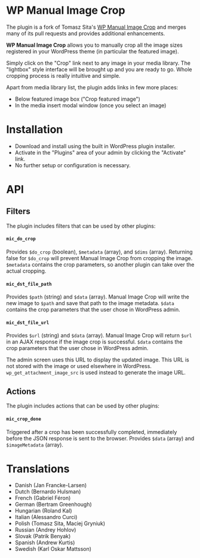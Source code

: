 # WP Manual Image Crop

The plugin is a fork of Tomasz Sita's [WP Manual Image Crop](https://github.com/tomaszsita/wp-manual-image-crop) and merges many of its pull requests and provides additional enhancements.

**WP Manual Image Crop** allows you to manually crop all the image sizes registered in your WordPress theme (in particular the featured image).

Simply click on the "Crop" link next to any image in your media library. The "lightbox" style interface will be brought up and you are ready to go. Whole cropping process is really intuitive and simple.

Apart from media library list, the plugin adds links in few more places:

* Below featured image box ("Crop featured image")
* In the media insert modal window (once you select an image)

# Installation

* Download and install using the built in WordPress plugin installer.
* Activate in the "Plugins" area of your admin by clicking the "Activate" link.
* No further setup or configuration is necessary.

# API

## Filters

The plugin includes filters that can be used by other plugins:

#### `mic_do_crop`

Provides `$do_crop` (boolean), `$metadata` (array), and `$dims` (array). Returning false for `$do_crop` will prevent Manual Image Crop from cropping the image. `$metadata` contains the crop parameters, so another plugin can take over the actual cropping.

#### `mic_dst_file_path`

Provides `$path` (string) and `$data` (array). Manual Image Crop will write the new image to `$path` and save that path to the image metadata. `$data` contains the crop parameters that the user chose in WordPress admin.

#### `mic_dst_file_url`

Provides `$url` (string) and `$data` (array). Manual Image Crop will return `$url` in an AJAX response if the image crop is successful. `$data` contains the crop parameters that the user chose in WordPress admin.

The admin screen uses this URL to display the updated image. This URL is not stored with the image or used elsewhere in WordPress. `wp_get_attachment_image_src` is used instead to generate the image URL.

## Actions

The plugin includes actions that can be used by other plugins:

#### `mic_crop_done`

Triggered after a crop has been successfully completed, immediately before the JSON response is sent to the browser. Provides `$data` (array) and `$imageMetadata` (array).

# Translations

* Danish (Jan Francke-Larsen)
* Dutch (Bernardo Hulsman)
* French (Gabriel Féron)
* German (Bertram Greenhough)
* Hungarian (Roland Kal)
* Italian (Alessandro Curci)
* Polish (Tomasz Sita, Maciej Gryniuk)
* Russian (Andrey Hohlov)
* Slovak (Patrik Benyak)
* Spanish (Andrew Kurtis)
* Swedish (Karl Oskar Mattsson)
